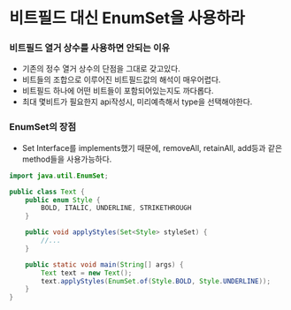 # 비트필드 대신 EnumSet을 사용하라

### 비트필드 열거 상수를 사용하면 안되는 이유

+ 기존의 정수 열거 상수의 단점을 그대로 갖고있다.
+ 비트들의 조합으로 이루어진 비트필드값의 해석이 매우어렵다.
+ 비트필드 하나에 어떤 비트들이 포함되어있는지도 까다롭다.
+ 최대 몇비트가 필요한지 api작성시, 미리예측해서 type을 선택해야한다.

### EnumSet의 장점

+ Set Interface를 implements했기 때문에, removeAll, retainAll, add등과 같은 method들을 사용가능하다.

```java
import java.util.EnumSet;

public class Text {
    public enum Style {
        BOLD, ITALIC, UNDERLINE, STRIKETHROUGH
    }

    public void applyStyles(Set<Style> styleSet) {
        //...
    }

    public static void main(String[] args) {
        Text text = new Text();
        text.applyStyles(EnumSet.of(Style.BOLD, Style.UNDERLINE));
    }
}
```